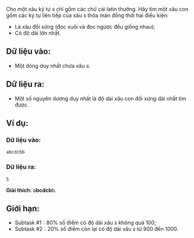 Cho một xâu ký tự $s$ chỉ gồm các chữ cái latin thường. Hãy tìm một xâu con gồm các ký tự liên tiếp của xâu $s$ thỏa mãn đồng thời hai điều kiện:
- Là xâu đối xứng (đọc xuôi và đọc ngược đều giống nhau);
- Có độ dài lớn nhất.

## Dữ liệu vào:
- Một dòng duy nhất chứa xâu $s$.

## Dữ liệu ra:
- Một số nguyên dương duy nhất là độ dài xâu con đối xứng dài nhất tìm được.

## Ví dụ:
### Dữ liệu vào:
```
abcdcbb
```

### Dữ liệu ra:
```
5
```

**Giải thích:** a**bcdcb**b.
## Giới hạn:
- Subtask $\#1: 80\%$ số điểm có độ dài xâu $s$ không quá $100$;
- Subtask $\#2: 20\%$ số điểm còn lại có độ dài xâu $s$ từ $900$ đến $1000$.